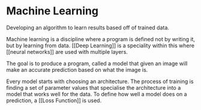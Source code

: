 # Machine Learning
Developing an algorithm to learn results based off of trained data.


Machine learning is a discipline where a program is defined not by writing it, but by learning from data. [[Deep Learning]] is a speciality within this where [[neural networks]] are used with multiple layers. 

The goal is to produce a program, called a model that given an image will make an accurate prediction based on what the image is.

Every model starts with choosing an architecture. The process of training is finding a set of parameter values that specialise the architecture into a model that works well for the data. To define how well a model does on a prediction, a [[Loss Function]] is used.